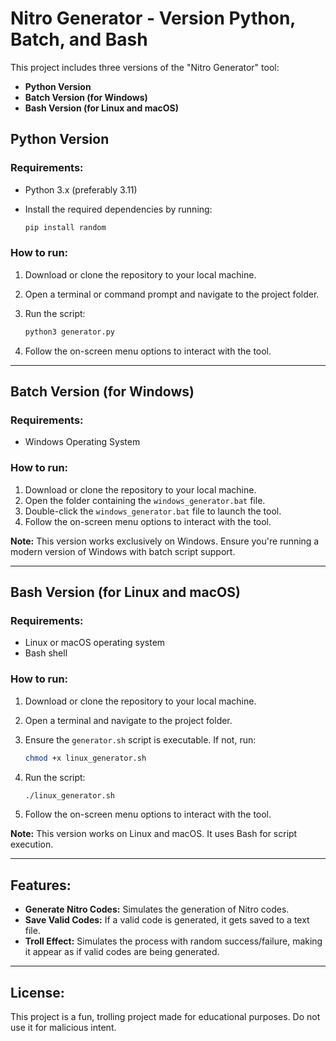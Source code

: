 # Nitro Generator - Version Python, Batch, and Bash

This project includes three versions of the "Nitro Generator" tool:
- **Python Version**
- **Batch Version (for Windows)**
- **Bash Version (for Linux and macOS)**

## Python Version

### Requirements:
- Python 3.x (preferably 3.11)
- Install the required dependencies by running:

    ```bash
    pip install random
    ```

### How to run:
1. Download or clone the repository to your local machine.
2. Open a terminal or command prompt and navigate to the project folder.
3. Run the script:

    ```bash
    python3 generator.py
    ```

4. Follow the on-screen menu options to interact with the tool.

---

## Batch Version (for Windows)

### Requirements:
- Windows Operating System

### How to run:
1. Download or clone the repository to your local machine.
2. Open the folder containing the `windows_generator.bat` file.
3. Double-click the `windows_generator.bat` file to launch the tool.
4. Follow the on-screen menu options to interact with the tool.

**Note:** This version works exclusively on Windows. Ensure you're running a modern version of Windows with batch script support.

---

## Bash Version (for Linux and macOS)

### Requirements:
- Linux or macOS operating system
- Bash shell

### How to run:
1. Download or clone the repository to your local machine.
2. Open a terminal and navigate to the project folder.
3. Ensure the `generator.sh` script is executable. If not, run:

    ```bash
    chmod +x linux_generator.sh
    ```

4. Run the script:

    ```bash
    ./linux_generator.sh
    ```

5. Follow the on-screen menu options to interact with the tool.

**Note:** This version works on Linux and macOS. It uses Bash for script execution.

---

## Features:
- **Generate Nitro Codes:** Simulates the generation of Nitro codes.
- **Save Valid Codes:** If a valid code is generated, it gets saved to a text file.
- **Troll Effect:** Simulates the process with random success/failure, making it appear as if valid codes are being generated.

---

## License:
This project is a fun, trolling project made for educational purposes. Do not use it for malicious intent.
